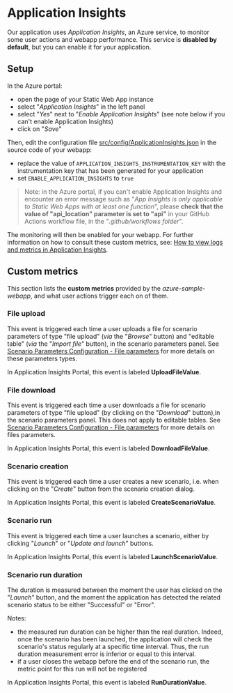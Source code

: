 # Application Insights

Our application uses _Application Insights_, an Azure service, to monitor some user actions and webapp performance.
This service is **disabled by default**, but you can enable it for your application.

## Setup

In the Azure portal:

- open the page of your Static Web App instance
- select "_Application Insights_" in the left panel
- select "_Yes_" next to "_Enable Application Insights_" (see note below if you can't enable Application Insights)
- click on "_Save_"

Then, edit the configuration file [src/config/ApplicationInsights.json](../src/config/ApplicationInsights.json) in the
source code of your webapp:

- replace the value of `APPLICATION_INSIGHTS_INSTRUMENTATION_KEY` with the instrumentation key that has been
  generated for your application
- set `ENABLE_APPLICATION_INSIGHTS` to `true`

> Note: in the Azure portal, if you can't enable Application Insights and encounter an error message such as "_App
> Insights is only applicable to Static Web Apps with at least one function_", please **check that the value of
> "api_location" parameter is set to "api"** in your GitHub Actions workflow file, in the "_.github/workflows folder_".

The monitoring will then be enabled for your webapp. For further information on how to consult these custom metrics,
see:
[How to view logs and metrics in Application Insights](https://azure.github.io/Industrial-IoT/tutorials/tut-applicationinsights.html#view-metrics-in-application-insights).

## Custom metrics

This section lists the **custom metrics** provided by the _azure-sample-webapp_, and what user actions trigger each on
of them.

### File upload

This event is triggered each time a user uploads a file for scenario parameters of type "file upload" (_via_ the
"_Browse_" button) and "editable table" (_via_ the "_Import file_" button), in the scenario parameters panel.
See
[Scenario Parameters Configuration - File parameters](https://github.com/Cosmo-Tech/azure-sample-webapp/blob/main/doc/scenarioParametersConfiguration.md#file-parameters) for more details on these parameters types.

In Application Insights Portal, this event is labeled **UploadFileValue**.

### File download

This event is triggered each time a user downloads a file for scenario parameters of type "file upload" (by clicking on the "_Download_" button),in the scenario parameters panel. This does not apply to editable tables. See
[Scenario Parameters Configuration - File parameters](https://github.com/Cosmo-Tech/azure-sample-webapp/blob/main/doc/scenarioParametersConfiguration.md#file-parameters) for more details on files parameters.

In Application Insights Portal, this event is labeled **DownloadFileValue**.

### Scenario creation

This event is triggered each time a user creates a new scenario, i.e. when clicking on the "_Create_" button from the scenario creation dialog.

In Application Insights Portal, this event is labeled **CreateScenarioValue**.

### Scenario run

This event is triggered each time a user launches a scenario, either by clicking "_Launch_" or "_Update and launch_" buttons.

In Application Insights Portal, this event is labeled **LaunchScenarioValue**.

### Scenario run duration

The duration is measured between the moment the user has clicked on the "_Launch_" button, and the moment the application
has detected the related scenario status to be either "Successful" or "Error".

Notes:

- the measured run duration can be higher than the real duration. Indeed, once the scenario has been launched, the
  application will check the scenario's status regularly at a specific time interval. Thus, the run duration measurement
  error is inferior or equal to this interval.
- if a user closes the webapp before the end of the scenario run, the metric point for this run will not be registered

In Application Insights Portal, this event is labeled **RunDurationValue**.
